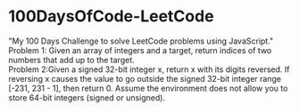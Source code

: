 # 100DaysOfCode-LeetCode
"My 100 Days Challenge to solve LeetCode problems using JavaScript."
Problem 1: Given an array of integers and a target, return indices of two numbers that add up to the target.<br>
Problem 2:Given a signed 32-bit integer x, return x with its digits reversed. If reversing x causes the value to go outside the signed 32-bit integer range [-231, 231 - 1], then return 0.
Assume the environment does not allow you to store 64-bit integers (signed or unsigned).
